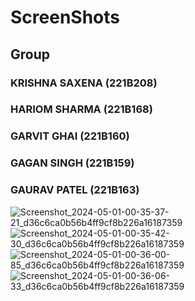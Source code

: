 # ScreenShots

## Group 

### KRISHNA SAXENA (221B208) 
### HARIOM SHARMA  (221B168)
### GARVIT GHAI    (221B160)
### GAGAN SINGH    (221B159)
### GAURAV PATEL   (221B163)


![Screenshot_2024-05-01-00-35-37-21_d36c6ca0b56b4ff9cf8b226a16187359](https://github.com/xKrishnaSaxena/Reminder_App/assets/75609751/cb777ce8-077a-4ce6-a645-56fa9db94792)
![Screenshot_2024-05-01-00-35-42-30_d36c6ca0b56b4ff9cf8b226a16187359](https://github.com/xKrishnaSaxena/Reminder_App/assets/75609751/0c6d52bb-58a5-4948-9d33-03fc81fecf31)
![Screenshot_2024-05-01-00-36-00-85_d36c6ca0b56b4ff9cf8b226a16187359](https://github.com/xKrishnaSaxena/Reminder_App/assets/75609751/f3181513-2be0-4338-894e-247e7622027a)
![Screenshot_2024-05-01-00-36-06-33_d36c6ca0b56b4ff9cf8b226a16187359](https://github.com/xKrishnaSaxena/Reminder_App/assets/75609751/32ebe7ad-dc75-48cb-be39-08d498ded743)
